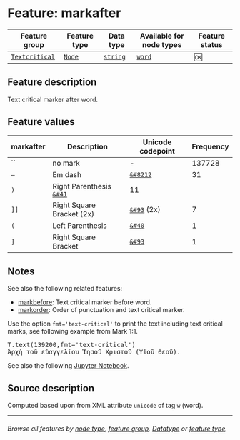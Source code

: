 # Feature: markafter <a name="start"></a>

Feature group | Feature type | Data type | Available for node types | Feature status
---  | --- | --- | --- | --- 
[`Textcritical`](featuresbygroup.md#textcritical-features) | [`Node`](featuresbyfeaturetype.md#node-features)  | [`string`](featuresbydatatype.md#string-datatype) | [`word`](featuresbynodetype.md#word-nodes) | 🆗

## Feature description 

Text critical marker after word.

## Feature values 

markafter | Description | Unicode codepoint | Frequency
---  | --- | --- | ---
`` | no mark | - | 137728
`—` | Em dash |  [`&#8212`](https://www.codetable.net/decimal/8212) | 31
`)` | Right Parenthesis [`&#41`](https://www.codetable.net/decimal/41) | 11
`]]` | Right Square Bracket (2x) | [`&#93`](https://www.codetable.net/decimal/91) (2x) | 7
`(` | Left Parenthesis  | [`&#40`](https://www.codetable.net/decimal/40) | 1 
`]` | Right Square Bracket | [`&#93`](https://www.codetable.net/decimal/93) | 1

## Notes

See also the following related features:
   * [markbefore](markbefore.md#start): Text critical marker before word.
   * [markorder](markorder.md#start): Order of punctuation and text critical marker.
    
Use the option `fmt='text-critical'` to print the text including text critical marks, see following example from Mark 1:1.

<pre>
T.text(139200,fmt='text-critical')
Ἀρχὴ τοῦ εὐαγγελίου Ἰησοῦ Χριστοῦ (Υἱοῦ Θεοῦ). 
</pre>

See also the following [Jupyter Notebook](https://nbviewer.org/github/tonyjurg/Nestle1904LFT/blob/main/docs/usecases/various_text_formats.ipynb#bullet3x6).

## Source description

Computed based upon from XML attribute `unicode` of tag `w` (word).

---
###### *Browse all features by [node type](featuresbynodetype.md#start), [feature group](featuresbygroup.md#start), [Datatype](featuresbydatatype.md#start)  or [feature type](featuresbyfeaturetype.md#start).*
